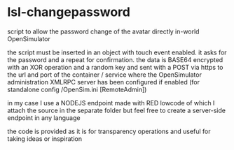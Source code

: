 # lsl-changepassword

script to allow the password change of the avatar directly in-world OpenSimulator

the script must be inserted in an object with touch event enabled.
it asks for the password and a repeat for confirmation.
the data is BASE64 encrypted with an XOR operation and a random key and sent with a POST via https to the url and port of the container / service where the OpenSimulator administration XMLRPC server has been configured if enabled (for standalone config /OpenSim.ini [RemoteAdmin])

in my case I use a NODEJS endpoint made with RED lowcode of which I attach the source in the separate folder but feel free to create a server-side endpoint in any language

the code is provided as it is for transparency operations and useful for taking ideas or inspiration
